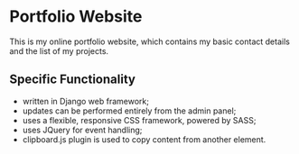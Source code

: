 # Portfolio Website
This is my online portfolio website, which contains my basic contact details and the list of my projects.
## Specific Functionality
- written in Django web framework;
- updates can be performed entirely from the admin panel;
- uses a flexible, responsive CSS framework, powered by SASS;
- uses JQuery for event handling;
- clipboard.js plugin is used to copy content from another element.



